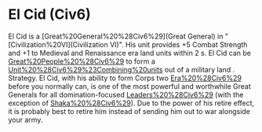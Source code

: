 # El Cid (Civ6)

El Cid is a [Great%20General%20%28Civ6%29](Great General) in "[Civilization%20VI](Civilization VI)". His unit provides +5 Combat Strength and +1 to Medieval and Renaissance era land units within 2 s.
El Cid can be [Great%20People%20%28Civ6%29](retired) to form a [Unit%20%28Civ6%29%23Combining%20units](Corps) out of a military land .
Strategy.
El Cid, with his ability to form Corps two [Era%20%28Civ6%29](eras) before you normally can, is one of the most powerful and worthwhile Great Generals for all domination-focused [Leaders%20%28Civ6%29](leaders) (with the exception of [Shaka%20%28Civ6%29](Shaka)). Due to the power of his retire effect, it is probably best to retire him instead of sending him out to war alongside your army.